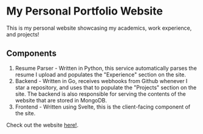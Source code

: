 # My Personal Portfolio Website
This is my personal website showcasing my academics, work experience, and projects!

## Components
1. Resume Parser - Written in Python, this service automatically parses the resume I upload and populates the "Experience" section on the site.
2. Backend - Written in Go, receives webhooks from Github whenever I star a repository, and uses that to populate the "Projects" section on the site. The backend is also responsible for serving the contents of the website that are stored in MongoDB.
3. Frontend - Written using Svelte, this is the client-facing component of the site.

Check out the website [here!](https://reezanvisram.com).
